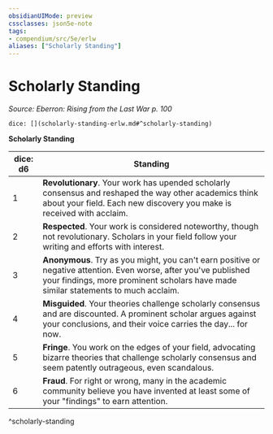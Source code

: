 ```yaml
---
obsidianUIMode: preview
cssclasses: json5e-note
tags:
- compendium/src/5e/erlw
aliases: ["Scholarly Standing"]
---
```

# Scholarly Standing
*Source: Eberron: Rising from the Last War p. 100* 

`dice: [](scholarly-standing-erlw.md#^scholarly-standing)`

**Scholarly Standing**

| dice: d6 | Standing |
|----------|----------|
| 1 | **Revolutionary**. Your work has upended scholarly consensus and reshaped the way other academics think about your field. Each new discovery you make is received with acclaim. |
| 2 | **Respected**. Your work is considered noteworthy, though not revolutionary. Scholars in your field follow your writing and efforts with interest. |
| 3 | **Anonymous**. Try as you might, you can't earn positive or negative attention. Even worse, after you've published your findings, more prominent scholars have made similar statements to much acclaim. |
| 4 | **Misguided**. Your theories challenge scholarly consensus and are discounted. A prominent scholar argues against your conclusions, and their voice carries the day... for now. |
| 5 | **Fringe**. You work on the edges of your field, advocating bizarre theories that challenge scholarly consensus and seem patently outrageous, even scandalous. |
| 6 | **Fraud**. For right or wrong, many in the academic community believe you have invented at least some of your "findings" to earn attention. |
^scholarly-standing
